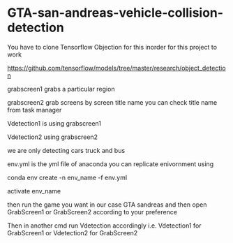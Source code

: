 # GTA-san-andreas-vehicle-collision-detection


You have to clone Tensorflow Objection for this inorder for this project to work


https://github.com/tensorflow/models/tree/master/research/object_detection


grabscreen1 grabs a particular region

grabscreen2 grab screens by screen title name
you can check title name from task manager

Vdetection1 is using grabscreen1

Vdetection2 using grabscreen2

we are only detecting cars truck and bus 



env.yml is the yml file of anaconda you can replicate enivornment using

conda env create -n env_name -f env.yml

activate env_name

then run  the game you want in our case GTA sandreas and then open GrabScreen1 or GrabScreen2 according to your preference

Then in another cmd run Vdetection accordingly i.e. Vdetection1 for GrabScreen1 or  Vdetection2 for GrabScreen2
